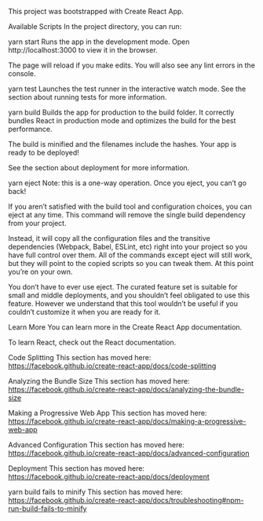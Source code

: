 This project was bootstrapped with Create React App.

Available Scripts
In the project directory, you can run:

yarn start
Runs the app in the development mode.
Open http://localhost:3000 to view it in the browser.

The page will reload if you make edits.
You will also see any lint errors in the console.

yarn test
Launches the test runner in the interactive watch mode.
See the section about running tests for more information.

yarn build
Builds the app for production to the build folder.
It correctly bundles React in production mode and optimizes the build for the best performance.

The build is minified and the filenames include the hashes.
Your app is ready to be deployed!

See the section about deployment for more information.

yarn eject
Note: this is a one-way operation. Once you eject, you can’t go back!

If you aren’t satisfied with the build tool and configuration choices, you can eject at any time.
This command will remove the single build dependency from your project.

Instead, it will copy all the configuration files and the transitive dependencies
(Webpack, Babel, ESLint, etc) right into your project so you have full control over them.
All of the commands except eject will still work, but they will point to the copied scripts so you
can tweak them. At this point you’re on your own.

You don’t have to ever use eject. The curated feature set is suitable for small and middle deployments,
and you shouldn’t feel obligated to use this feature. However we understand that this tool wouldn’t be useful
if you couldn’t customize it when you are ready for it.

Learn More
You can learn more in the Create React App documentation.

To learn React, check out the React documentation.

Code Splitting
This section has moved here:
https://facebook.github.io/create-react-app/docs/code-splitting

Analyzing the Bundle Size
This section has moved here:
https://facebook.github.io/create-react-app/docs/analyzing-the-bundle-size

Making a Progressive Web App
This section has moved here:
https://facebook.github.io/create-react-app/docs/making-a-progressive-web-app

Advanced Configuration
This section has moved here:
https://facebook.github.io/create-react-app/docs/advanced-configuration

Deployment
This section has moved here:
https://facebook.github.io/create-react-app/docs/deployment

yarn build fails to minify
This section has moved here:
https://facebook.github.io/create-react-app/docs/troubleshooting#npm-run-build-fails-to-minify